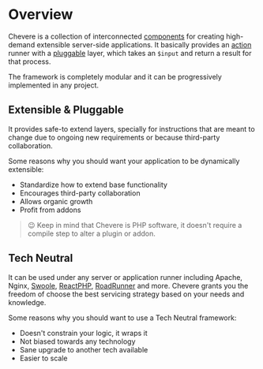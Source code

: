 # Overview

Chevere is a collection of interconnected [components](https://github.com/chevere/chevere/tree/master/src/Chevere/Components) for creating high-demand extensible server-side applications. It basically provides an [action](./../components/Action.md) runner with a [pluggable](../components/Pluggable.md) layer, which takes an `$input` and return a result for that process.

The framework is completely modular and it can be progressively implemented in any project.

## Extensible & Pluggable

It provides safe-to extend layers, specially for instructions that are meant to change due to ongoing new requirements or because third-party collaboration.

Some reasons why you should want your application to be dynamically extensible:

* Standardize how to extend base functionality
* Encourages third-party collaboration
* Allows organic growth
* Profit from addons

> 😉 Keep in mind that Chevere is PHP software, it doesn't require a compile step to alter a plugin or addon.

## Tech Neutral

It can be used under any server or application runner including Apache, Nginx, [Swoole](https://www.swoole.co.uk/), [ReactPHP](https://reactphp.org/), [RoadRunner](https://roadrunner.dev/) and more. Chevere grants you the freedom of choose the best servicing strategy based on your needs and knowledge.

Some reasons why you should want to use a Tech Neutral framework:

* Doesn't constrain your logic, it wraps it
* Not biased towards any technology
* Sane upgrade to another tech available
* Easier to scale
